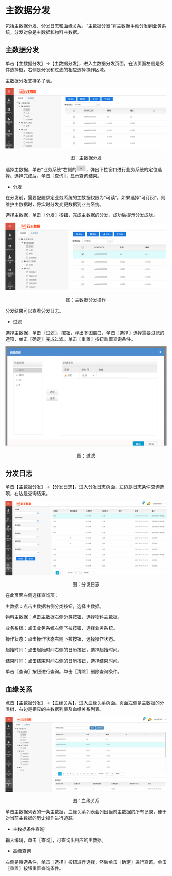 # 主数据分发

包括主数据分发、分发日志和血缘关系。“主数据分发”将主数据手动分发到业务系统，分发对象是主数据和物料主数据。

## 主数据分发

单击【主数据分发】→【主数据分发】，进入主数据分发页面，在该页面左侧是条件选择框，右侧是分发和过滤的相应选择操作区域。

主数据分发支持多子表。

![](/articles/cloudmdm/3-/images/image57.png)

<p align="center">图：主数据分发</p> 


选择主数据，单击“业务系统”右侧的![](/articles/cloudmdm/3-/images/image58.png)，弹出下拉窗口进行业务系统的定位选择。选择完成后，单击〖查询〗，显示查询结果。

* 分发

在分发前，需要配置绑定业务系统的主数据权限为“可读”。如果选择“可订阅”，则维护主数据时，将实时分发变更数据到业务系统。

选择主数据，单击〖分发〗按钮，完成主数据的分发，成功后提示分发成功。	

![](/articles/cloudmdm/3-/images/image59.png)

<p align="center">图：主数据分发操作</p> 

分发结果可以查看分发日志。

* 过滤

选择主数据，单击〖过滤〗，按钮，弹出下图窗口，单击〖选择〗选择需要过滤的选项，单击〖确定〗完成过滤。单击〖重置〗按钮重置查询条件。

![](/articles/cloudmdm/3-/images/image60.png)

<p align="center">图：过滤</p> 


## 分发日志

单击【主数据分发】→【分发日志】，进入分发日志页面，左边是日志条件查询选项，右边是查询结果。

![](/articles/cloudmdm/3-/images/image61.png)

<p align="center">图：分发日志</p> 

在此页面左侧选择查询项：

主数据：点击主数据右侧分类按钮，选择主数据。

物料主数据：点击主数据右侧分类按钮，选择物料主数据。

业务系统：点击业务系统右侧下拉按钮，选择业务系统。

操作状态：点击操作状态右侧下拉按钮，选择操作状态。

起始时间：点击起始时间右侧的日历按钮，选择起始时间。

结束时间：点击结束时间右侧的日历按钮，选择结束时间。

单击〖查询〗按钮进行查询。单击〖清除〗删除查询条件。


## 血缘关系

点击【主数据分发】→【血缘关系】，进入血缘关系页面。页面左侧是主数据的分类树，右边是相应的主数据列表及血缘关系列表。

![](/articles/cloudmdm/3-/images/image62.png)

<p align="center">图：血缘关系</p> 


单击主数据列表的一条主数据，血缘关系列表会列出当前主数据的所有记录，便于对当前主数据的历史操作进行追踪。

* 主数据条件查询

输入编码，单击〖查询〗，可查询出相应的主数据。

* 高级查询

左侧是待选条件，单击〖选择〗按钮进行选择，然后单击〖确定〗进行查询。单击〖重置〗按钮重置查询条件。

